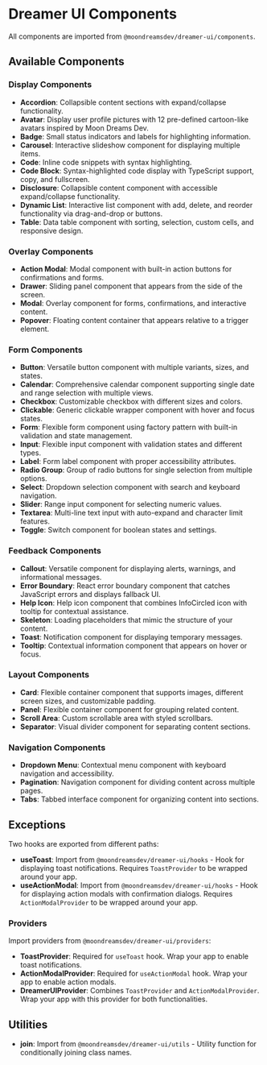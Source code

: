 # Dreamer UI Components

All components are imported from `@moondreamsdev/dreamer-ui/components`.

## Available Components

### Display Components

- **Accordion**: Collapsible content sections with expand/collapse functionality.
- **Avatar**: Display user profile pictures with 12 pre-defined cartoon-like avatars inspired by Moon Dreams Dev.
- **Badge**: Small status indicators and labels for highlighting information.
- **Carousel**: Interactive slideshow component for displaying multiple items.
- **Code**: Inline code snippets with syntax highlighting.
- **Code Block**: Syntax-highlighted code display with TypeScript support, copy, and fullscreen.
- **Disclosure**: Collapsible content component with accessible expand/collapse functionality.
- **Dynamic List**: Interactive list component with add, delete, and reorder functionality via drag-and-drop or buttons.
- **Table**: Data table component with sorting, selection, custom cells, and responsive design.

### Overlay Components

- **Action Modal**: Modal component with built-in action buttons for confirmations and forms.
- **Drawer**: Sliding panel component that appears from the side of the screen.
- **Modal**: Overlay component for forms, confirmations, and interactive content.
- **Popover**: Floating content container that appears relative to a trigger element.

### Form Components

- **Button**: Versatile button component with multiple variants, sizes, and states.
- **Calendar**: Comprehensive calendar component supporting single date and range selection with multiple views.
- **Checkbox**: Customizable checkbox with different sizes and colors.
- **Clickable**: Generic clickable wrapper component with hover and focus states.
- **Form**: Flexible form component using factory pattern with built-in validation and state management.
- **Input**: Flexible input component with validation states and different types.
- **Label**: Form label component with proper accessibility attributes.
- **Radio Group**: Group of radio buttons for single selection from multiple options.
- **Select**: Dropdown selection component with search and keyboard navigation.
- **Slider**: Range input component for selecting numeric values.
- **Textarea**: Multi-line text input with auto-expand and character limit features.
- **Toggle**: Switch component for boolean states and settings.

### Feedback Components

- **Callout**: Versatile component for displaying alerts, warnings, and informational messages.
- **Error Boundary**: React error boundary component that catches JavaScript errors and displays fallback UI.
- **Help Icon**: Help icon component that combines InfoCircled icon with tooltip for contextual assistance.
- **Skeleton**: Loading placeholders that mimic the structure of your content.
- **Toast**: Notification component for displaying temporary messages.
- **Tooltip**: Contextual information component that appears on hover or focus.

### Layout Components

- **Card**: Flexible container component that supports images, different screen sizes, and customizable padding.
- **Panel**: Flexible container component for grouping related content.
- **Scroll Area**: Custom scrollable area with styled scrollbars.
- **Separator**: Visual divider component for separating content sections.

### Navigation Components

- **Dropdown Menu**: Contextual menu component with keyboard navigation and accessibility.
- **Pagination**: Navigation component for dividing content across multiple pages.
- **Tabs**: Tabbed interface component for organizing content into sections.

## Exceptions

Two hooks are exported from different paths:

- **useToast**: Import from `@moondreamsdev/dreamer-ui/hooks` - Hook for displaying toast notifications. Requires `ToastProvider` to be wrapped around your app.
- **useActionModal**: Import from `@moondreamsdev/dreamer-ui/hooks` - Hook for displaying action modals with confirmation dialogs. Requires `ActionModalProvider` to be wrapped around your app.

### Providers

Import providers from `@moondreamsdev/dreamer-ui/providers`:

- **ToastProvider**: Required for `useToast` hook. Wrap your app to enable toast notifications.
- **ActionModalProvider**: Required for `useActionModal` hook. Wrap your app to enable action modals.
- **DreamerUIProvider**: Combines `ToastProvider` and `ActionModalProvider`. Wrap your app with this provider for both functionalities.

## Utilities

- **join**: Import from `@moondreamsdev/dreamer-ui/utils` - Utility function for conditionally joining class names.
